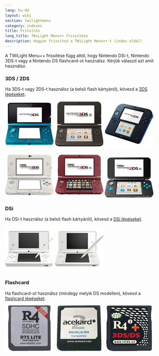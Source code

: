 ```yaml
---
lang: hu-HU
layout: wiki
section: twilightmenu
category: indexes
title: Frissítés
long_title: TWiLight Menu++ frissítése
description: Hogyan frissítsd a TWiLight Menu++-t (index oldal)
---
```


A TWiLight Menu++ frissítése függ attól, hogy Nintendo DSi-t, Nintendo 3DS-t vagy a Nintendo DS flashcard-ot használsz. Kérjük válaszd azt amit használsz.

### 3DS / 2DS
Ha 3DS-t vagy 2DS-t használsz (a belső flash kártyáról), kövesd a [3DS lépéseket](updating-3ds).

[![Egy Nintendo 3DS](/assets/images/consoles/old3ds.png)](updating-3ds) [![Egy Nintendo 3DS XL](/assets/images/consoles/old3dsxl.png)](updating-3ds) [![Egy Nintendo 2DS](/assets/images/consoles/2ds.png)](updating-3ds)

[![Egy New Nintendo 3DS](/assets/images/consoles/new3ds.png)](updating-3ds) [![Egy New Nintendo 3DS XL](/assets/images/consoles/new3dsxl.png)](updating-3ds) [![Egy New Nintendo 2DS XL](/assets/images/consoles/new2dsxl.png)](updating-3ds)

### DSi
Ha DSi-t használsz (a belső flash kártyáról), kövesd a [DSi lépéseket](updating-dsi).

[![Egy Nintendo DSi](/assets/images/consoles/dsi.png)](updating-dsi) [![Egy Nintendo DSi XL](/assets/images/consoles/dsixl.png)](updating-dsi)

### Flashcard
Ha flashcard-ot használsz (mindegy melyik DS modellen), kövesd a [flashcard lépéseket](updating-flashcard).

[![Egy r4isdhc.com flaschard](/assets/images/consoles/r4isdhc.com.png)](updating-flashcard) [![Egy Acekard2i flaschard](/assets/images/consoles/acekard2i.png)](updating-flashcard) [![Egy R4i Gold 3DS Plus flaschard](/assets/images/consoles/r4igold3dsplus.png)](updating-flashcard)
